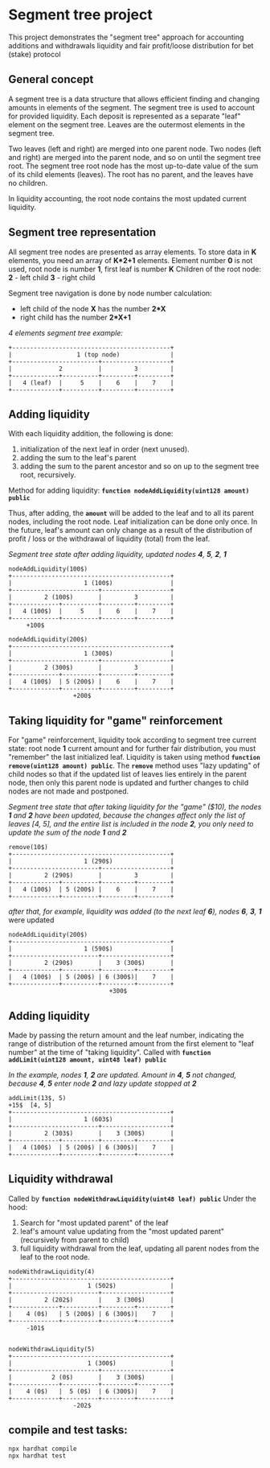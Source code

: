 # Segment tree project

This project demonstrates the "segment tree" approach for accounting additions and withdrawals liquidity and fair profit/loose distribution for bet (stake) protocol

## General concept
A segment tree is a data structure that allows efficient finding and changing amounts in elements of the segment.
The segment tree is used to account for provided liquidity.
Each deposit is represented as a separate "leaf" element on the segment tree.
Leaves are the outermost elements in the segment tree.

Two leaves (left and right) are merged into one parent node. Two nodes (left and right) are merged into the parent node, and so on until the segment tree root.
The segment tree root node has the most up-to-date value of the sum of its child elements (leaves).
The root has no parent, and the leaves have no children.

In liquidity accounting, the root node contains the most updated current liquidity.

## Segment tree representation
All segment tree nodes are presented as array elements.
To store data in **K** elements, you need an array of **K*2+1** elements.
Element number **0** is not used, root node is number **1**, first leaf is number **K**
Children of the root node: **2** - left child **3** - right child

Segment tree navigation is done by node number calculation:
- left child of the node **X** has the number **2*X**
- right child has the number **2*X+1**
  

*4 elements segment tree example:*
```shell
+--------------------------------------------+
|                  1 (top node)              |
+------------------------+-------------------+
|             2          |         3         |
+-------------+----------+---------+---------+
|   4 (leaf)  |     5    |    6    |    7    |
+-------------+----------+---------+---------+
```

## Adding liquidity
With each liquidity addition, the following is done:
1. initialization of the next leaf in order (next unused).
2. adding the sum to the leaf's parent
3. adding the sum to the parent ancestor and so on up to the segment tree root, recursively.
   
Method for adding liquidity: **```function nodeAddLiquidity(uint128 amount) public```**

Thus, after adding, the **```amount```** will be added to the leaf and to all its parent nodes, including the root node.
Leaf initialization can be done only once.
In the future, leaf's amount can only change as a result of the distribution of profit / loss or the withdrawal of liquidity (total) from the leaf.

*Segment tree state after adding liquidity, updated nodes **4**, **5**, **2**, **1***

```shell
nodeAddLiquidity(100$)
+--------------------------------------------+
|                    1 (100$)                |
+------------------------+-------------------+
|         2 (100$)       |         3         |
+-------------+----------+---------+---------+
|   4 (100$)  |     5    |    6    |    7    |
+-------------+----------+---------+---------+
     +100$

nodeAddLiquidity(200$)
+--------------------------------------------+
|                    1 (300$)                |
+------------------------+-------------------+
|         2 (300$)       |         3         |
+-------------+----------+---------+---------+
|   4 (100$)  | 5 (200$) |    6    |    7    |
+-------------+----------+---------+---------+
                  +200$
```

## Taking liquidity for "game" reinforcement
For "game" reinforcement, liquidity took according to segment tree current state: root node **1** current amount and for further fair distribution, you must "remember" the last initialized leaf.
Liquidity is taken using method **```function remove(uint128 amount) public```**.
The **```remove```** method uses "lazy updating" of child nodes so that if the updated list of leaves lies entirely in the parent node, then only this parent node is updated and further changes to child nodes are not made and postponed.

*Segment tree state that after taking liquidity for the "game" ($10), the nodes **1** and **2** have been updated, because the changes affect only the list of leaves [4, 5], and the entire list is included in the node **2**, you only need to update the sum of the node **1** and **2***

```shell
remove(10$)
+--------------------------------------------+
|                    1 (290$)                |
+------------------------+-------------------+
|         2 (290$)       |         3         |
+-------------+----------+---------+---------+
|   4 (100$)  | 5 (200$) |    6    |    7    |
+-------------+----------+---------+---------+
```

*after that, for example, liquidity was added (to the next leaf **6**), nodes **6**, **3**, **1*** were updated

```shell
nodeAddLiquidity(200$)
+--------------------------------------------+
|                    1 (590$)                |
+------------------------+-------------------+
|         2 (290$)       |    3 (300$)       |
+-------------+----------+---------+---------+
|   4 (100$)  | 5 (200$) | 6 (300$)|    7    |
+-------------+----------+---------+---------+
                            +300$
```

## Adding liquidity
Made by passing the return amount and the leaf number, indicating the range of distribution of the returned amount from the first element to "leaf number" at the time of "taking liquidity".
Called with **```function addLimit(uint128 amount, uint48 leaf) public```**

*In the example, nodes **1**, **2** are updated. Amount in **4**, **5** not changed, because **4**, **5** enter node **2** and lazy update stopped at **2***

```shell
addLimit(13$, 5)
+15$  [4, 5]
+--------------------------------------------+
|                    1 (603$)                |
+------------------------+-------------------+
|         2 (303$)       |    3 (300$)       |
+-------------+----------+---------+---------+
|   4 (100$)  | 5 (200$) | 6 (300$)|    7    |
+-------------+----------+---------+---------+
```

## Liquidity withdrawal
Called by **```function nodeWithdrawLiquidity(uint48 leaf) public```**
Under the hood:
1. Search for "most updated parent" of the leaf
2. leaf's amount value updating from the "most updated parent" (recursively from parent to child)
3. full liquidity withdrawal from the leaf, updating all parent nodes from the leaf to the root node.

```shell
nodeWithdrawLiquidity(4) 
+--------------------------------------------+
|                     1 (502$)               |
+------------------------+-------------------+
|         2 (202$)       |    3 (300$)       |
+-------------+----------+---------+---------+
|    4 (0$)   | 5 (200$) | 6 (300$)|    7    |
+-------------+----------+---------+---------+
     -101$


nodeWithdrawLiquidity(5) 
+--------------------------------------------+
|                     1 (300$)               |
+------------------------+-------------------+
|           2 (0$)       |    3 (300$)       |
+-------------+----------+---------+---------+
|    4 (0$)   |  5 (0$)  | 6 (300$)|    7    |
+-------------+----------+---------+---------+
                  -202$
```

## compile and test tasks:

```shell
npx hardhat compile
npx hardhat test
```